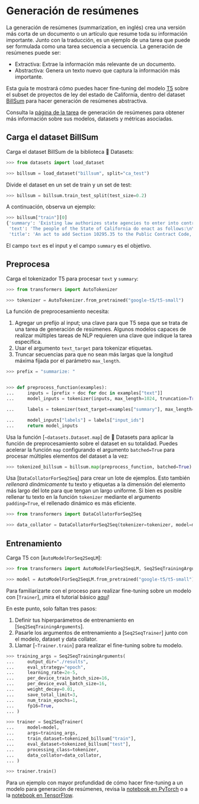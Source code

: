 <!--Copyright 2022 The HuggingFace Team. All rights reserved.

Licensed under the Apache License, Version 2.0 (the "License"); you may not use this file except in compliance with
the License. You may obtain a copy of the License at

http://www.apache.org/licenses/LICENSE-2.0

Unless required by applicable law or agreed to in writing, software distributed under the License is distributed on
an "AS IS" BASIS, WITHOUT WARRANTIES OR CONDITIONS OF ANY KIND, either express or implied. See the License for the
specific language governing permissions and limitations under the License.

⚠️ Note that this file is in Markdown but contain specific syntax for our doc-builder (similar to MDX) that may not be
rendered properly in your Markdown viewer.

-->

# Generación de resúmenes

<Youtube id="yHnr5Dk2zCI"/>

La generación de resúmenes (summarization, en inglés) crea una versión más corta de un documento o un artículo que resume toda su información importante. Junto con la traducción, es un ejemplo de una tarea que puede ser formulada como una tarea secuencia a secuencia. La generación de resúmenes puede ser:

- Extractiva: Extrae la información más relevante de un documento.
- Abstractiva: Genera un texto nuevo que captura la información más importante.

Esta guía te mostrará cómo puedes hacer fine-tuning del modelo [T5](https://huggingface.co/google-t5/t5-small) sobre el subset de proyectos de ley del estado de California, dentro del dataset [BillSum](https://huggingface.co/datasets/billsum) para hacer generación de resúmenes abstractiva.

<Tip>

Consulta la [página de la tarea](https://huggingface.co/tasks/summarization) de generación de resúmenes para obtener más información sobre sus modelos, datasets y métricas asociadas.

</Tip>

## Carga el dataset BillSum

Carga el dataset BillSum de la biblioteca 🤗 Datasets:

```py
>>> from datasets import load_dataset

>>> billsum = load_dataset("billsum", split="ca_test")
```

Divide el dataset en un set de train y un set de test:

```py
>>> billsum = billsum.train_test_split(test_size=0.2)
```

A continuación, observa un ejemplo:

```py
>>> billsum["train"][0]
{'summary': 'Existing law authorizes state agencies to enter into contracts for the acquisition of goods or services upon approval by the Department of General Services. Existing law sets forth various requirements and prohibitions for those contracts, including, but not limited to, a prohibition on entering into contracts for the acquisition of goods or services of $100,000 or more with a contractor that discriminates between spouses and domestic partners or same-sex and different-sex couples in the provision of benefits. Existing law provides that a contract entered into in violation of those requirements and prohibitions is void and authorizes the state or any person acting on behalf of the state to bring a civil action seeking a determination that a contract is in violation and therefore void. Under existing law, a willful violation of those requirements and prohibitions is a misdemeanor.\nThis bill would also prohibit a state agency from entering into contracts for the acquisition of goods or services of $100,000 or more with a contractor that discriminates between employees on the basis of gender identity in the provision of benefits, as specified. By expanding the scope of a crime, this bill would impose a state-mandated local program.\nThe California Constitution requires the state to reimburse local agencies and school districts for certain costs mandated by the state. Statutory provisions establish procedures for making that reimbursement.\nThis bill would provide that no reimbursement is required by this act for a specified reason.',
 'text': 'The people of the State of California do enact as follows:\n\n\nSECTION 1.\nSection 10295.35 is added to the Public Contract Code, to read:\n10295.35.\n(a) (1) Notwithstanding any other law, a state agency shall not enter into any contract for the acquisition of goods or services in the amount of one hundred thousand dollars ($100,000) or more with a contractor that, in the provision of benefits, discriminates between employees on the basis of an employee’s or dependent’s actual or perceived gender identity, including, but not limited to, the employee’s or dependent’s identification as transgender.\n(2) For purposes of this section, “contract” includes contracts with a cumulative amount of one hundred thousand dollars ($100,000) or more per contractor in each fiscal year.\n(3) For purposes of this section, an employee health plan is discriminatory if the plan is not consistent with Section 1365.5 of the Health and Safety Code and Section 10140 of the Insurance Code.\n(4) The requirements of this section shall apply only to those portions of a contractor’s operations that occur under any of the following conditions:\n(A) Within the state.\n(B) On real property outside the state if the property is owned by the state or if the state has a right to occupy the property, and if the contractor’s presence at that location is connected to a contract with the state.\n(C) Elsewhere in the United States where work related to a state contract is being performed.\n(b) Contractors shall treat as confidential, to the maximum extent allowed by law or by the requirement of the contractor’s insurance provider, any request by an employee or applicant for employment benefits or any documentation of eligibility for benefits submitted by an employee or applicant for employment.\n(c) After taking all reasonable measures to find a contractor that complies with this section, as determined by the state agency, the requirements of this section may be waived under any of the following circumstances:\n(1) There is only one prospective contractor willing to enter into a specific contract with the state agency.\n(2) The contract is necessary to respond to an emergency, as determined by the state agency, that endangers the public health, welfare, or safety, or the contract is necessary for the provision of essential services, and no entity that complies with the requirements of this section capable of responding to the emergency is immediately available.\n(3) The requirements of this section violate, or are inconsistent with, the terms or conditions of a grant, subvention, or agreement, if the agency has made a good faith attempt to change the terms or conditions of any grant, subvention, or agreement to authorize application of this section.\n(4) The contractor is providing wholesale or bulk water, power, or natural gas, the conveyance or transmission of the same, or ancillary services, as required for ensuring reliable services in accordance with good utility practice, if the purchase of the same cannot practically be accomplished through the standard competitive bidding procedures and the contractor is not providing direct retail services to end users.\n(d) (1) A contractor shall not be deemed to discriminate in the provision of benefits if the contractor, in providing the benefits, pays the actual costs incurred in obtaining the benefit.\n(2) If a contractor is unable to provide a certain benefit, despite taking reasonable measures to do so, the contractor shall not be deemed to discriminate in the provision of benefits.\n(e) (1) Every contract subject to this chapter shall contain a statement by which the contractor certifies that the contractor is in compliance with this section.\n(2) The department or other contracting agency shall enforce this section pursuant to its existing enforcement powers.\n(3) (A) If a contractor falsely certifies that it is in compliance with this section, the contract with that contractor shall be subject to Article 9 (commencing with Section 10420), unless, within a time period specified by the department or other contracting agency, the contractor provides to the department or agency proof that it has complied, or is in the process of complying, with this section.\n(B) The application of the remedies or penalties contained in Article 9 (commencing with Section 10420) to a contract subject to this chapter shall not preclude the application of any existing remedies otherwise available to the department or other contracting agency under its existing enforcement powers.\n(f) Nothing in this section is intended to regulate the contracting practices of any local jurisdiction.\n(g) This section shall be construed so as not to conflict with applicable federal laws, rules, or regulations. In the event that a court or agency of competent jurisdiction holds that federal law, rule, or regulation invalidates any clause, sentence, paragraph, or section of this code or the application thereof to any person or circumstances, it is the intent of the state that the court or agency sever that clause, sentence, paragraph, or section so that the remainder of this section shall remain in effect.\nSEC. 2.\nSection 10295.35 of the Public Contract Code shall not be construed to create any new enforcement authority or responsibility in the Department of General Services or any other contracting agency.\nSEC. 3.\nNo reimbursement is required by this act pursuant to Section 6 of Article XIII\u2009B of the California Constitution because the only costs that may be incurred by a local agency or school district will be incurred because this act creates a new crime or infraction, eliminates a crime or infraction, or changes the penalty for a crime or infraction, within the meaning of Section 17556 of the Government Code, or changes the definition of a crime within the meaning of Section 6 of Article XIII\u2009B of the California Constitution.',
 'title': 'An act to add Section 10295.35 to the Public Contract Code, relating to public contracts.'}
```

El campo `text` es el input y el campo `summary` es el objetivo.

## Preprocesa

Carga el tokenizador T5 para procesar `text` y `summary`:

```py
>>> from transformers import AutoTokenizer

>>> tokenizer = AutoTokenizer.from_pretrained("google-t5/t5-small")
```

La función de preprocesamiento necesita:

1. Agregar un prefijo al input; una clave para que T5 sepa que se trata de una tarea de generación de resúmenes. Algunos modelos capaces de realizar múltiples tareas de NLP requieren una clave que indique la tarea específica.
2. Usar el argumento `text_target` para tokenizar etiquetas.
3. Truncar secuencias para que no sean más largas que la longitud máxima fijada por el parámetro `max_length`.

```py
>>> prefix = "summarize: "


>>> def preprocess_function(examples):
...     inputs = [prefix + doc for doc in examples["text"]]
...     model_inputs = tokenizer(inputs, max_length=1024, truncation=True)

...     labels = tokenizer(text_target=examples["summary"], max_length=128, truncation=True)

...     model_inputs["labels"] = labels["input_ids"]
...     return model_inputs
```

Usa la función [`~datasets.Dataset.map`] de 🤗 Datasets para aplicar la función de preprocesamiento sobre el dataset en su totalidad. Puedes acelerar la función `map` configurando el argumento `batched=True` para procesar múltiples elementos del dataset a la vez:

```py
>>> tokenized_billsum = billsum.map(preprocess_function, batched=True)
```

Usa [`DataCollatorForSeq2Seq`] para crear un lote de ejemplos. Esto también *rellenará dinámicamente* tu texto y etiquetas a la dimensión del elemento más largo del lote para que tengan un largo uniforme. Si bien es posible rellenar tu texto en la función `tokenizer` mediante el argumento `padding=True`, el rellenado dinámico es más eficiente.

```py
>>> from transformers import DataCollatorForSeq2Seq

>>> data_collator = DataCollatorForSeq2Seq(tokenizer=tokenizer, model=model)
```

## Entrenamiento

Carga T5 con [`AutoModelForSeq2SeqLM`]:

```py
>>> from transformers import AutoModelForSeq2SeqLM, Seq2SeqTrainingArguments, Seq2SeqTrainer

>>> model = AutoModelForSeq2SeqLM.from_pretrained("google-t5/t5-small")
```

<Tip>

Para familiarizarte con el proceso para realizar fine-tuning sobre un modelo con [`Trainer`], ¡mira el tutorial básico [aquí](../training#finetune-with-trainer)!

</Tip>

En este punto, solo faltan tres pasos:

1. Definir tus hiperparámetros de entrenamiento en [`Seq2SeqTrainingArguments`].
2. Pasarle los argumentos de entrenamiento a [`Seq2SeqTrainer`] junto con el modelo, dataset y data collator.
3. Llamar [`~Trainer.train`] para realizar el fine-tuning sobre tu modelo.

```py
>>> training_args = Seq2SeqTrainingArguments(
...     output_dir="./results",
...     eval_strategy="epoch",
...     learning_rate=2e-5,
...     per_device_train_batch_size=16,
...     per_device_eval_batch_size=16,
...     weight_decay=0.01,
...     save_total_limit=3,
...     num_train_epochs=1,
...     fp16=True,
... )

>>> trainer = Seq2SeqTrainer(
...     model=model,
...     args=training_args,
...     train_dataset=tokenized_billsum["train"],
...     eval_dataset=tokenized_billsum["test"],
...     processing_class=tokenizer,
...     data_collator=data_collator,
... )

>>> trainer.train()
```

<Tip>

Para un ejemplo con mayor profundidad de cómo hacer fine-tuning a un modelo para generación de resúmenes, revisa la
[notebook en PyTorch](https://colab.research.google.com/github/huggingface/notebooks/blob/main/examples/summarization.ipynb)
o a la [notebook en TensorFlow](https://colab.research.google.com/github/huggingface/notebooks/blob/main/examples/summarization-tf.ipynb).

</Tip>
